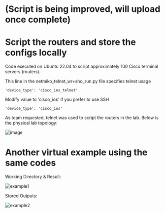 # (Script is being improved, will upload once complete)


# Script the routers and store the configs locally

Code executed on Ubuntu 22.04 to script approximately 100 Cisco terminal servers (routers).

This line in the netmiko_telnet_wr+sho_run.py file specifies telnet usage
```
'device_type': 'cisco_ios_telnet'
```

Modify value to 'cisco_ios' if you prefer to use SSH
```
'device_type': 'cisco_ios'
```

As team requested, telnet was used to script the routers in the lab. Below is the physical lab topology:

![image](https://user-images.githubusercontent.com/128099142/233894228-dbb6538b-ac53-4065-860b-3afb16e1979c.png)


# Another virtual example using the same codes

Working Directory & Result:

![example1](https://github.com/tuanlamit/python-netmiko-script-1/assets/128099142/12835855-ea8f-4c3c-af51-78d39e86f6d9)

Stored Outputs:

![example2](https://github.com/tuanlamit/python-netmiko-script-1/assets/128099142/e3b27d2b-6e83-4ba1-80d1-a5d590c786d2)

